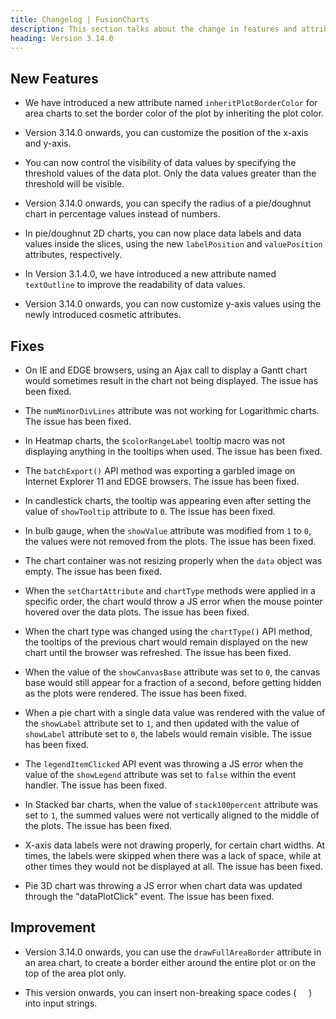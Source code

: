 ```yaml
---
title: Changelog | FusionCharts
description: This section talks about the change in features and attributes with latest released version.
heading: Version 3.14.0
---
```


## New Features

* We have introduced a new attribute named `inheritPlotBorderColor` for area charts to set the border color of the plot by inheriting the plot color. 

* Version 3.14.0 onwards, you can customize the position of the x-axis and y-axis.

* You can now control the visibility of data values by specifying the threshold values of the data plot. Only the data values greater than the threshold will be visible.

* Version 3.14.0 onwards, you can specify the radius of a pie/doughnut chart in percentage values instead of numbers.

* In pie/doughnut 2D charts, you can now place data labels and data values inside the slices, using the new `labelPosition` and `valuePosition` attributes, respectively.

* In Version 3.1.4.0, we have introduced a new attribute named `textOutline` to improve the readability of data values. 

* Version 3.14.0 onwards, you can now customize y-axis values using the newly introduced cosmetic attributes. 

## Fixes

* On IE and EDGE browsers, using an Ajax call to display a Gantt chart would sometimes result in the chart not being displayed. The issue has been fixed.

* The `numMinorDivLines` attribute was not working for Logarithmic charts. The issue has been fixed.

* In Heatmap charts, the `$colorRangeLabel` tooltip macro was not displaying anything in the tooltips when used. The issue has been fixed.

* The `batchExport()` API method was exporting a garbled image on Internet Explorer 11 and EDGE browsers. The issue has been fixed.

* In candlestick charts, the tooltip was appearing even after setting the value of `showTooltip` attribute to `0`. The issue has been fixed.

* In bulb gauge, when the `showValue` attribute was modified from `1` to `0`, the values were not removed from the plots. The issue has been fixed.

* The chart container was not resizing properly when the `data` object was empty. The issue has been fixed.

* When the `setChartAttribute` and `chartType` methods were applied in a specific order, the chart would throw a JS error when the mouse pointer hovered over the data plots. The issue has been fixed.

*  When the chart type was changed using the `chartType()` API method, the tooltips of the previous chart would remain displayed on the new chart until the browser was refreshed. The issue has been fixed. 

* When the value of the `showCanvasBase` attribute was set to `0`, the canvas base would still appear for a fraction of a second, before getting hidden as the plots were rendered. The issue has been fixed.

* When a pie chart with a single data value was rendered with the value of the `showLabel` attribute set to `1`, and then updated with the value of `showLabel` attribute set to `0`, the labels would remain visible. The issue has been fixed.

* The `legendItemClicked` API event was throwing a JS error when the value of the `showLegend` attribute was set to `false` within the event handler. The issue has been fixed.

* In Stacked bar charts, when the value of `stack100percent` attribute was set to `1`, the summed values were not vertically aligned to the middle of the plots. The issue has been fixed.

* X-axis data labels were not drawing properly, for certain chart widths. At times, the labels were skipped when there was a lack of space, while at other times they would not be displayed at all. The issue has been fixed.

* Pie 3D chart was throwing a JS error when chart data was updated through the "dataPlotClick" event. The issue has been fixed.

## Improvement

* Version 3.14.0 onwards, you can use the `drawFullAreaBorder` attribute in an area chart, to create a border either around the entire plot or on the top of the area plot only.

* This version onwards, you can insert non-breaking space codes (     ) into input strings.


